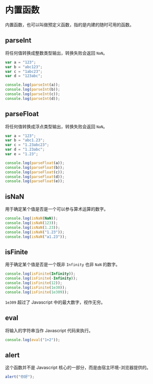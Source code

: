 # 内置函数

内置函数，也可以叫做预定义函数，指的是内建的随时可用的函数。

## parseInt

将任何值转换成整数类型输出，转换失败会返回 `NaN`。

<div class="run"></div>

```javascript
var a = "123";
var b = "abc123";
var c = "1abc23";
var d = "123abc";

console.log(parseInt(a));
console.log(parseInt(b));
console.log(parseInt(c));
console.log(parseInt(d));
```

## parseFloat

将任何值转换成浮点类型输出，转换失败会返回 `NaN`。

<div class="run"></div>

```javascript
var a = "123";
var b = "abc1.23";
var c = "1.23abc23";
var d = "1.23abc";
var e = "1.23";

console.log(parseFloat(a));
console.log(parseFloat(b));
console.log(parseFloat(c));
console.log(parseFloat(d));
console.log(parseFloat(e));
```

## isNaN

用于确定某个值是否是一个可以参与算术运算的数字。

<div class="run"></div>

```javascript
console.log(isNaN(NaN));
console.log(isNaN(123));
console.log(isNaN(1.23));
console.log(isNaN("1.23"));
console.log(isNaN("a1.23"));
```

## isFinite

用于确定某个值是否是一个既非 `Infinity` 也非 `NaN` 的数字。

<div class="run"></div>

```javascript
console.log(isFinite(Infinity));
console.log(isFinite(-Infinity));
console.log(isFinite(12));
console.log(isFinite(1e30));
console.log(isFinite(1e309));
```

`1e309` 超过了 Javascript 中的最大数字，视作无穷。

## eval

将输入的字符串当作 Javascript 代码来执行。

<div class="run"></div>

```javascript
console.log(eval("1+2"));
```

## alert

这个函数并不是 Javascript 核心的一部分，而是由宿主环境-浏览器提供的。

```javascript
alert("你好");
```

